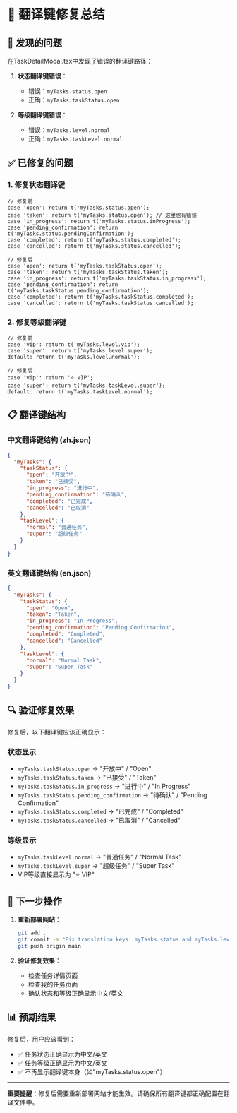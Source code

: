 # 🔧 翻译键修复总结

## 🚨 **发现的问题**

在TaskDetailModal.tsx中发现了错误的翻译键路径：

1. **状态翻译键错误**：
   - 错误：`myTasks.status.open`
   - 正确：`myTasks.taskStatus.open`

2. **等级翻译键错误**：
   - 错误：`myTasks.level.normal`
   - 正确：`myTasks.taskLevel.normal`

## ✅ **已修复的问题**

### 1. **修复状态翻译键**
```tsx
// 修复前
case 'open': return t('myTasks.status.open');
case 'taken': return t('myTasks.status.open'); // 这里也有错误
case 'in_progress': return t('myTasks.status.inProgress');
case 'pending_confirmation': return t('myTasks.status.pendingConfirmation');
case 'completed': return t('myTasks.status.completed');
case 'cancelled': return t('myTasks.status.cancelled');

// 修复后
case 'open': return t('myTasks.taskStatus.open');
case 'taken': return t('myTasks.taskStatus.taken');
case 'in_progress': return t('myTasks.taskStatus.in_progress');
case 'pending_confirmation': return t('myTasks.taskStatus.pending_confirmation');
case 'completed': return t('myTasks.taskStatus.completed');
case 'cancelled': return t('myTasks.taskStatus.cancelled');
```

### 2. **修复等级翻译键**
```tsx
// 修复前
case 'vip': return t('myTasks.level.vip');
case 'super': return t('myTasks.level.super');
default: return t('myTasks.level.normal');

// 修复后
case 'vip': return '⭐ VIP';
case 'super': return t('myTasks.taskLevel.super');
default: return t('myTasks.taskLevel.normal');
```

## 📋 **翻译键结构**

### 中文翻译键结构 (zh.json)
```json
{
  "myTasks": {
    "taskStatus": {
      "open": "开放中",
      "taken": "已接受",
      "in_progress": "进行中",
      "pending_confirmation": "待确认",
      "completed": "已完成",
      "cancelled": "已取消"
    },
    "taskLevel": {
      "normal": "普通任务",
      "super": "超级任务"
    }
  }
}
```

### 英文翻译键结构 (en.json)
```json
{
  "myTasks": {
    "taskStatus": {
      "open": "Open",
      "taken": "Taken",
      "in_progress": "In Progress",
      "pending_confirmation": "Pending Confirmation",
      "completed": "Completed",
      "cancelled": "Cancelled"
    },
    "taskLevel": {
      "normal": "Normal Task",
      "super": "Super Task"
    }
  }
}
```

## 🔍 **验证修复效果**

修复后，以下翻译键应该正确显示：

### 状态显示
- `myTasks.taskStatus.open` → "开放中" / "Open"
- `myTasks.taskStatus.taken` → "已接受" / "Taken"
- `myTasks.taskStatus.in_progress` → "进行中" / "In Progress"
- `myTasks.taskStatus.pending_confirmation` → "待确认" / "Pending Confirmation"
- `myTasks.taskStatus.completed` → "已完成" / "Completed"
- `myTasks.taskStatus.cancelled` → "已取消" / "Cancelled"

### 等级显示
- `myTasks.taskLevel.normal` → "普通任务" / "Normal Task"
- `myTasks.taskLevel.super` → "超级任务" / "Super Task"
- VIP等级直接显示为 "⭐ VIP"

## 🚀 **下一步操作**

1. **重新部署网站**：
   ```bash
   git add .
   git commit -m "Fix translation keys: myTasks.status and myTasks.level"
   git push origin main
   ```

2. **验证修复效果**：
   - 检查任务详情页面
   - 检查我的任务页面
   - 确认状态和等级正确显示中文/英文

## 📊 **预期结果**

修复后，用户应该看到：
- ✅ 任务状态正确显示为中文/英文
- ✅ 任务等级正确显示为中文/英文
- ✅ 不再显示翻译键本身（如"myTasks.status.open"）

---

**重要提醒**：修复后需要重新部署网站才能生效。请确保所有翻译键都正确配置在翻译文件中。
